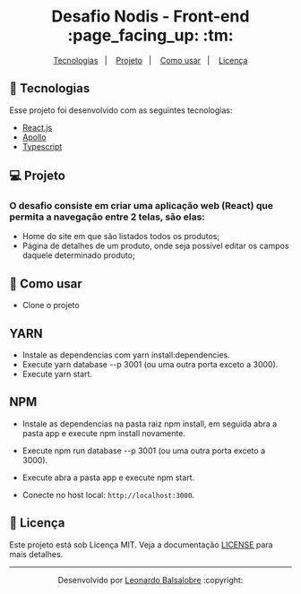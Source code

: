 <p align="center">
	<h1 align="center">Desafio Nodis - Front-end :page_facing_up: :tm:</h1>
</p>

<p align="center">
  <a href="#-Tecnologias">Tecnologias</a>&nbsp;&nbsp;&nbsp;|&nbsp;&nbsp;&nbsp;
  <a href="#-Projeto">Projeto</a>&nbsp;&nbsp;&nbsp;|&nbsp;&nbsp;&nbsp;
  <a href="#-Como-usar">Como usar</a>&nbsp;&nbsp;&nbsp;|&nbsp;&nbsp;&nbsp;
  <a href="#memo-Licença">Licença</a>
</p>

## 🚀 Tecnologias

Esse projeto foi desenvolvido com as seguintes tecnologias:

- [React.js](https://pt-br.reactjs.org/)
- [Apollo](apollographql.com/docs/)
- [Typescript](https://www.typescriptlang.org/)

## 💻 Projeto

### O desafio consiste em criar uma aplicação web (React) que permita a navegação entre 2 telas, são elas:

- Home do site em que são listados todos os produtos;
- Página de detalhes de um produto, onde seja possível editar os campos daquele determinado produto;

## 🤔 Como usar

- Clone o projeto

 <h2>YARN</h2>

- Instale as dependencias com yarn install:dependencies.
- Execute yarn database --p 3001 (ou uma outra porta exceto a 3000).
- Execute yarn start.

 <h2>NPM</h2>

- Instale as dependencias na pasta raiz npm install, em seguida abra a pasta app e execute npm install novamente.
- Execute npm run database --p 3001 (ou uma outra porta exceto a 3000).
- Execute abra a pasta app e execute npm start.

- Conecte no host local: `http://localhost:3000`.

## :memo: Licença

Este projeto está sob Licença MIT. Veja a documentação [LICENSE](LICENSE) para mais detalhes.

---

<p align="center">Desenvolvido por <a href="https://www.linkedin.com/in/leonardo-balsalobre/">Leonardo Balsalobre</a> :copyright:
